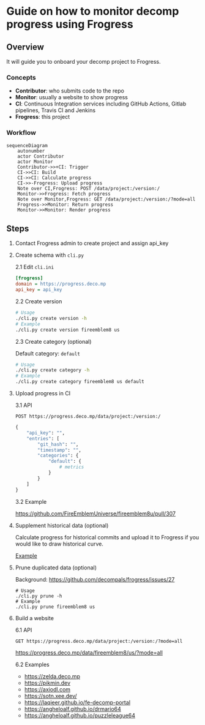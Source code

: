# Guide on how to monitor decomp progress using Frogress

## Overview

It will guide you to onboard your decomp project to Frogress.

### Concepts

- **Contributor**: who submits code to the repo
- **Monitor**: usually a website to show progress
- **CI**: Continuous Integration services including GitHub Actions, Gitlab pipelines, Travis CI and Jenkins
- **Frogress**: this project

### Workflow

```mermaid
sequenceDiagram
    autonumber
    actor Contributor
    actor Monitor
    Contributor->>+CI: Trigger
    CI->>CI: Build
    CI->>CI: Calculate progress
    CI->>-Frogress: Upload progress
    Note over CI,Frogress: POST /data/project:/version:/
    Monitor->>Frogress: Fetch progress
    Note over Monitor,Frogress: GET /data/project:/version:/?mode=all
    Frogress->>Monitor: Return progress
    Monitor->>Monitor: Render progress
```

## Steps

1. Contact Frogress admin to create project and assign api_key

2. Create schema with `cli.py`

    2.1 Edit `cli.ini`
    
    ```ini
    [frogress]
    domain = https://progress.deco.mp
    api_key = api_key
    ```

    2.2 Create version

    ```bash
    # Usage
    ./cli.py create version -h
    # Example
    ./cli.py create version fireemblem8 us
    ```
    
    2.3 Create category (optional)
    
    Default category: `default`

    ```bash
    # Usage
    ./cli.py create category -h
    # Example
    ./cli.py create category fireemblem8 us default
    ```

3. Upload progress in CI

    3.1 API
    
    ```
    POST https://progress.deco.mp/data/project:/version:/
    ```
    
    ```python
    {
        "api_key": "",
        "entries": [
            "git_hash": "",
            "timestamp": "",
            "categories": {
                "default": {
                    # metrics
                }
            }
        ]
    }
    ```

    3.2 Example
    
    https://github.com/FireEmblemUniverse/fireemblem8u/pull/307

4. Supplement historical data (optional)

    Calculate progress for historical commits and upload it to Frogress if you would like to draw historical curve.

    [Example](https://github.com/laqieer/fireemblem8u/blob/master/.github/workflows/supplement-progress.yml)

5. Prune duplicated data (optional)

    Background: https://github.com/decompals/frogress/issues/27
  
    ```
    # Usage
    ./cli.py prune -h
    # Example
    ./cli.py prune fireemblem8 us
    ```

6. Build a website

    6.1 API

    ```
    GET https://progress.deco.mp/data/project:/version:/?mode=all
    ```

    https://progress.deco.mp/data/fireemblem8/us/?mode=all

    6.2 Examples

      - https://zelda.deco.mp
      - https://pikmin.dev
      - https://axiodl.com
      - https://sotn.xee.dev/
      - https://laqieer.github.io/fe-decomp-portal
      - https://angheloalf.github.io/drmario64
      - https://angheloalf.github.io/puzzleleague64
